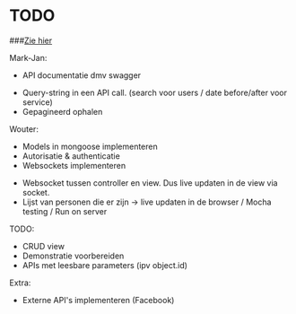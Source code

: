 # TODO
###[Zie hier](https://docs.google.com/document/d/1pwKwbjsgm8DkF1eQq1rhrt7VWJWKXyIff73L_zOhKDg/edit)


Mark-Jan:
+ API documentatie dmv swagger
- Query-string in een API call. (search voor users / date before/after voor service)
- Gepagineerd ophalen

Wouter:
+ Models in mongoose implementeren
+ Autorisatie & authenticatie
+ Websockets implementeren
 - Websocket tussen controller en view. Dus live updaten in de view via socket.
 - Lijst van personen die er zijn -> live updaten in de browser
/ Mocha testing
/ Run on server

TODO:
- CRUD view
- Demonstratie voorbereiden
- APIs met leesbare parameters (ipv object.id)

Extra:
- Externe API's implementeren (Facebook)


